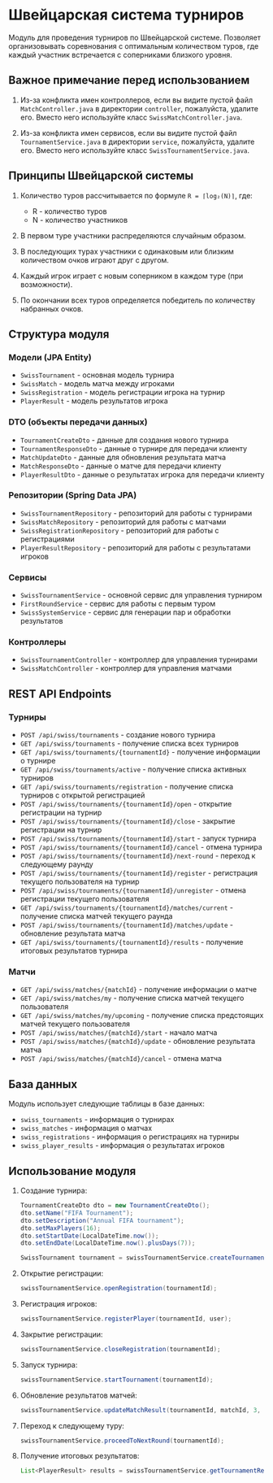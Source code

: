 # Швейцарская система турниров

Модуль для проведения турниров по Швейцарской системе. Позволяет организовывать соревнования с оптимальным количеством туров, где каждый участник встречается с соперниками близкого уровня.

## Важное примечание перед использованием

1. Из-за конфликта имен контроллеров, если вы видите пустой файл `MatchController.java` в директории `controller`, пожалуйста, удалите его. Вместо него используйте класс `SwissMatchController.java`.

2. Из-за конфликта имен сервисов, если вы видите пустой файл `TournamentService.java` в директории `service`, пожалуйста, удалите его. Вместо него используйте класс `SwissTournamentService.java`.

## Принципы Швейцарской системы

1. Количество туров рассчитывается по формуле `R = ⌈log₂(N)⌉`, где:
   - R - количество туров
   - N - количество участников

2. В первом туре участники распределяются случайным образом.

3. В последующих турах участники с одинаковым или близким количеством очков играют друг с другом.

4. Каждый игрок играет с новым соперником в каждом туре (при возможности).

5. По окончании всех туров определяется победитель по количеству набранных очков.

## Структура модуля

### Модели (JPA Entity)

- `SwissTournament` - основная модель турнира
- `SwissMatch` - модель матча между игроками
- `SwissRegistration` - модель регистрации игрока на турнир
- `PlayerResult` - модель результатов игрока

### DTO (объекты передачи данных)

- `TournamentCreateDto` - данные для создания нового турнира
- `TournamentResponseDto` - данные о турнире для передачи клиенту
- `MatchUpdateDto` - данные для обновления результата матча
- `MatchResponseDto` - данные о матче для передачи клиенту
- `PlayerResultDto` - данные о результатах игрока для передачи клиенту

### Репозитории (Spring Data JPA)

- `SwissTournamentRepository` - репозиторий для работы с турнирами
- `SwissMatchRepository` - репозиторий для работы с матчами
- `SwissRegistrationRepository` - репозиторий для работы с регистрациями
- `PlayerResultRepository` - репозиторий для работы с результатами игроков

### Сервисы

- `SwissTournamentService` - основной сервис для управления турниром
- `FirstRoundService` - сервис для работы с первым туром
- `SwissSystemService` - сервис для генерации пар и обработки результатов

### Контроллеры

- `SwissTournamentController` - контроллер для управления турнирами
- `SwissMatchController` - контроллер для управления матчами

## REST API Endpoints

### Турниры

- `POST /api/swiss/tournaments` - создание нового турнира
- `GET /api/swiss/tournaments` - получение списка всех турниров
- `GET /api/swiss/tournaments/{tournamentId}` - получение информации о турнире
- `GET /api/swiss/tournaments/active` - получение списка активных турниров
- `GET /api/swiss/tournaments/registration` - получение списка турниров с открытой регистрацией
- `POST /api/swiss/tournaments/{tournamentId}/open` - открытие регистрации на турнир
- `POST /api/swiss/tournaments/{tournamentId}/close` - закрытие регистрации на турнир
- `POST /api/swiss/tournaments/{tournamentId}/start` - запуск турнира
- `POST /api/swiss/tournaments/{tournamentId}/cancel` - отмена турнира
- `POST /api/swiss/tournaments/{tournamentId}/next-round` - переход к следующему раунду
- `POST /api/swiss/tournaments/{tournamentId}/register` - регистрация текущего пользователя на турнир
- `POST /api/swiss/tournaments/{tournamentId}/unregister` - отмена регистрации текущего пользователя
- `GET /api/swiss/tournaments/{tournamentId}/matches/current` - получение списка матчей текущего раунда
- `POST /api/swiss/tournaments/{tournamentId}/matches/update` - обновление результата матча
- `GET /api/swiss/tournaments/{tournamentId}/results` - получение итоговых результатов турнира

### Матчи

- `GET /api/swiss/matches/{matchId}` - получение информации о матче
- `GET /api/swiss/matches/my` - получение списка матчей текущего пользователя
- `GET /api/swiss/matches/my/upcoming` - получение списка предстоящих матчей текущего пользователя
- `POST /api/swiss/matches/{matchId}/start` - начало матча
- `POST /api/swiss/matches/{matchId}/update` - обновление результата матча
- `POST /api/swiss/matches/{matchId}/cancel` - отмена матча

## База данных

Модуль использует следующие таблицы в базе данных:

- `swiss_tournaments` - информация о турнирах
- `swiss_matches` - информация о матчах
- `swiss_registrations` - информация о регистрациях на турниры
- `swiss_player_results` - информация о результатах игроков

## Использование модуля

1. Создание турнира:
   ```java
   TournamentCreateDto dto = new TournamentCreateDto();
   dto.setName("FIFA Tournament");
   dto.setDescription("Annual FIFA tournament");
   dto.setMaxPlayers(16);
   dto.setStartDate(LocalDateTime.now());
   dto.setEndDate(LocalDateTime.now().plusDays(7));
   
   SwissTournament tournament = swissTournamentService.createTournament(dto);
   ```

2. Открытие регистрации:
   ```java
   swissTournamentService.openRegistration(tournamentId);
   ```

3. Регистрация игроков:
   ```java
   swissTournamentService.registerPlayer(tournamentId, user);
   ```

4. Закрытие регистрации:
   ```java
   swissTournamentService.closeRegistration(tournamentId);
   ```

5. Запуск турнира:
   ```java
   swissTournamentService.startTournament(tournamentId);
   ```

6. Обновление результатов матчей:
   ```java
   swissTournamentService.updateMatchResult(tournamentId, matchId, 3, 1);
   ```

7. Переход к следующему туру:
   ```java
   swissTournamentService.proceedToNextRound(tournamentId);
   ```

8. Получение итоговых результатов:
   ```java
   List<PlayerResult> results = swissTournamentService.getTournamentResults(tournamentId);
   ```
